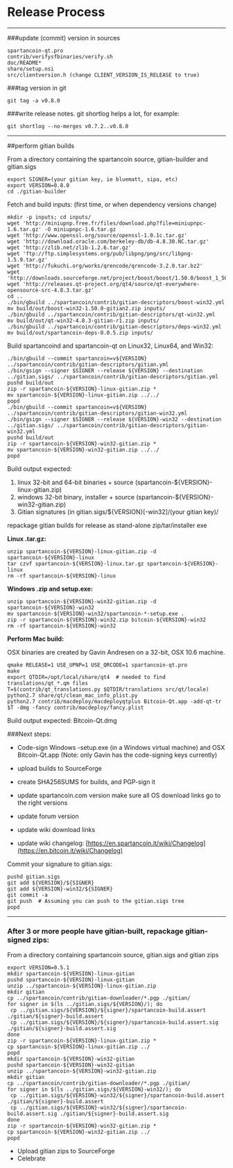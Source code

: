 Release Process
====================

* * *

###update (commit) version in sources


	spartancoin-qt.pro
	contrib/verifysfbinaries/verify.sh
	doc/README*
	share/setup.nsi
	src/clientversion.h (change CLIENT_VERSION_IS_RELEASE to true)

###tag version in git

	git tag -a v0.8.0

###write release notes. git shortlog helps a lot, for example:

	git shortlog --no-merges v0.7.2..v0.8.0

* * *

##perform gitian builds

 From a directory containing the spartancoin source, gitian-builder and gitian.sigs
  
	export SIGNER=(your gitian key, ie bluematt, sipa, etc)
	export VERSION=0.8.0
	cd ./gitian-builder

 Fetch and build inputs: (first time, or when dependency versions change)

	mkdir -p inputs; cd inputs/
	wget 'http://miniupnp.free.fr/files/download.php?file=miniupnpc-1.6.tar.gz' -O miniupnpc-1.6.tar.gz
	wget 'http://www.openssl.org/source/openssl-1.0.1c.tar.gz'
	wget 'http://download.oracle.com/berkeley-db/db-4.8.30.NC.tar.gz'
	wget 'http://zlib.net/zlib-1.2.6.tar.gz'
	wget 'ftp://ftp.simplesystems.org/pub/libpng/png/src/libpng-1.5.9.tar.gz'
	wget 'http://fukuchi.org/works/qrencode/qrencode-3.2.0.tar.bz2'
	wget 'http://downloads.sourceforge.net/project/boost/boost/1.50.0/boost_1_50_0.tar.bz2'
	wget 'http://releases.qt-project.org/qt4/source/qt-everywhere-opensource-src-4.8.3.tar.gz'
	cd ..
	./bin/gbuild ../spartancoin/contrib/gitian-descriptors/boost-win32.yml
	mv build/out/boost-win32-1.50.0-gitian2.zip inputs/
	./bin/gbuild ../spartancoin/contrib/gitian-descriptors/qt-win32.yml
	mv build/out/qt-win32-4.8.3-gitian-r1.zip inputs/
	./bin/gbuild ../spartancoin/contrib/gitian-descriptors/deps-win32.yml
	mv build/out/spartancoin-deps-0.0.5.zip inputs/

 Build spartancoind and spartancoin-qt on Linux32, Linux64, and Win32:
  
	./bin/gbuild --commit spartancoin=v${VERSION} ../spartancoin/contrib/gitian-descriptors/gitian.yml
	./bin/gsign --signer $SIGNER --release ${VERSION} --destination ../gitian.sigs/ ../spartancoin/contrib/gitian-descriptors/gitian.yml
	pushd build/out
	zip -r spartancoin-${VERSION}-linux-gitian.zip *
	mv spartancoin-${VERSION}-linux-gitian.zip ../../
	popd
	./bin/gbuild --commit spartancoin=v${VERSION} ../spartancoin/contrib/gitian-descriptors/gitian-win32.yml
	./bin/gsign --signer $SIGNER --release ${VERSION}-win32 --destination ../gitian.sigs/ ../spartancoin/contrib/gitian-descriptors/gitian-win32.yml
	pushd build/out
	zip -r spartancoin-${VERSION}-win32-gitian.zip *
	mv spartancoin-${VERSION}-win32-gitian.zip ../../
	popd

  Build output expected:

  1. linux 32-bit and 64-bit binaries + source (spartancoin-${VERSION}-linux-gitian.zip)
  2. windows 32-bit binary, installer + source (spartancoin-${VERSION}-win32-gitian.zip)
  3. Gitian signatures (in gitian.sigs/${VERSION}[-win32]/(your gitian key)/

repackage gitian builds for release as stand-alone zip/tar/installer exe

**Linux .tar.gz:**

	unzip spartancoin-${VERSION}-linux-gitian.zip -d spartancoin-${VERSION}-linux
	tar czvf spartancoin-${VERSION}-linux.tar.gz spartancoin-${VERSION}-linux
	rm -rf spartancoin-${VERSION}-linux

**Windows .zip and setup.exe:**

	unzip spartancoin-${VERSION}-win32-gitian.zip -d spartancoin-${VERSION}-win32
	mv spartancoin-${VERSION}-win32/spartancoin-*-setup.exe .
	zip -r spartancoin-${VERSION}-win32.zip bitcoin-${VERSION}-win32
	rm -rf spartancoin-${VERSION}-win32

**Perform Mac build:**

  OSX binaries are created by Gavin Andresen on a 32-bit, OSX 10.6 machine.

	qmake RELEASE=1 USE_UPNP=1 USE_QRCODE=1 spartancoin-qt.pro
	make
	export QTDIR=/opt/local/share/qt4  # needed to find translations/qt_*.qm files
	T=$(contrib/qt_translations.py $QTDIR/translations src/qt/locale)
	python2.7 share/qt/clean_mac_info_plist.py
	python2.7 contrib/macdeploy/macdeployqtplus Bitcoin-Qt.app -add-qt-tr $T -dmg -fancy contrib/macdeploy/fancy.plist

 Build output expected: Bitcoin-Qt.dmg

###Next steps:

* Code-sign Windows -setup.exe (in a Windows virtual machine) and
  OSX Bitcoin-Qt.app (Note: only Gavin has the code-signing keys currently)

* upload builds to SourceForge

* create SHA256SUMS for builds, and PGP-sign it

* update spartancoin.com version
  make sure all OS download links go to the right versions

* update forum version

* update wiki download links

* update wiki changelog: [https://en.spartancoin.it/wiki/Changelog](https://en.bitcoin.it/wiki/Changelog)

Commit your signature to gitian.sigs:

	pushd gitian.sigs
	git add ${VERSION}/${SIGNER}
	git add ${VERSION}-win32/${SIGNER}
	git commit -a
	git push  # Assuming you can push to the gitian.sigs tree
	popd

-------------------------------------------------------------------------

### After 3 or more people have gitian-built, repackage gitian-signed zips:

From a directory containing spartancoin source, gitian.sigs and gitian zips

	export VERSION=0.5.1
	mkdir spartancoin-${VERSION}-linux-gitian
	pushd spartancoin-${VERSION}-linux-gitian
	unzip ../spartancoin-${VERSION}-linux-gitian.zip
	mkdir gitian
	cp ../spartancoin/contrib/gitian-downloader/*.pgp ./gitian/
	for signer in $(ls ../gitian.sigs/${VERSION}/); do
	 cp ../gitian.sigs/${VERSION}/${signer}/spartancoin-build.assert ./gitian/${signer}-build.assert
	 cp ../gitian.sigs/${VERSION}/${signer}/spartancoin-build.assert.sig ./gitian/${signer}-build.assert.sig
	done
	zip -r spartancoin-${VERSION}-linux-gitian.zip *
	cp spartancoin-${VERSION}-linux-gitian.zip ../
	popd
	mkdir spartancoin-${VERSION}-win32-gitian
	pushd spartancoin-${VERSION}-win32-gitian
	unzip ../spartancoin-${VERSION}-win32-gitian.zip
	mkdir gitian
	cp ../spartancoin/contrib/gitian-downloader/*.pgp ./gitian/
	for signer in $(ls ../gitian.sigs/${VERSION}-win32/); do
	 cp ../gitian.sigs/${VERSION}-win32/${signer}/spartancoin-build.assert ./gitian/${signer}-build.assert
	 cp ../gitian.sigs/${VERSION}-win32/${signer}/spartancoin-build.assert.sig ./gitian/${signer}-build.assert.sig
	done
	zip -r spartancoin-${VERSION}-win32-gitian.zip *
	cp spartancoin-${VERSION}-win32-gitian.zip ../
	popd

- Upload gitian zips to SourceForge
- Celebrate 
